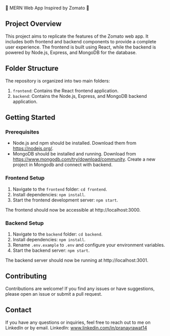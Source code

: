 🍔 MERN Web App Inspired by Zomato 🍕

## Project Overview

This project aims to replicate the features of the Zomato web app. It includes both frontend and backend components to provide a complete user experience. The frontend is built using React, while the backend is powered by Node.js, Express, and MongoDB for the database.

## Folder Structure

The repository is organized into two main folders:

1. `frontend`: Contains the React frontend application.
2. `backend`: Contains the Node.js, Express, and MongoDB backend application.

## Getting Started

### Prerequisites

- Node.js and npm should be installed. Download them from https://nodejs.org/.
- MongoDB should be installed and running. Download from https://www.mongodb.com/try/download/community. Create a new project in Mongodb and connect with backend.

### Frontend Setup

1. Navigate to the `frontend` folder: `cd frontend`.
2. Install dependencies: `npm install`.
3. Start the frontend development server: `npm start`.

The frontend should now be accessible at http://localhost:3000.

### Backend Setup

1. Navigate to the `backend` folder: `cd backend`.
2. Install dependencies: `npm install`.
3. Rename `.env.example` to `.env` and configure your environment variables.
4. Start the backend server: `npm start`.

The backend server should now be running at http://localhost:3001.

## Contributing

Contributions are welcome! If you find any issues or have suggestions, please open an issue or submit a pull request.

## Contact

If you have any questions or inquiries, feel free to reach out to me on LinkedIn or by email.
LinkedIn: www.linkedin.com/in/pranayrawat14
